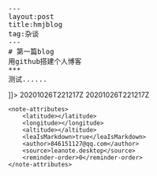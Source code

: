 <?xml version="1.0" encoding="UTF-8"?>
<!DOCTYPE en-export SYSTEM "http://xml.evernote.com/pub/evernote-export3.dtd">
<en-export export-date="20201026T221217Z" application="leanote.desktop.app.win32" version="2.6.2">
<note><title></title><content><![CDATA[<?xml version="1.0" encoding="UTF-8" standalone="no"?><!DOCTYPE en-note SYSTEM "http://xml.evernote.com/pub/enml2.dtd">
<en-note><pre>---
layout:post
title:hmjblog
tag:杂谈
---
# 第一篇blog
用github搭建个人博客
***
测试......</pre></en-note>
]]></content>
    <created>20201026T221217Z</created>
    <updated>20201026T221217Z</updated>
    
    <note-attributes>
        <latitude></latitude>
        <longitude></longitude>
        <altitude></altitude>
        <leaIsMarkdown>true</leaIsMarkdown>
        <author>846151127@qq.com</author>
        <source>leanote.desktop</source>
        <reminder-order>0</reminder-order>
    </note-attributes>
    
</note>
</en-export>
	
